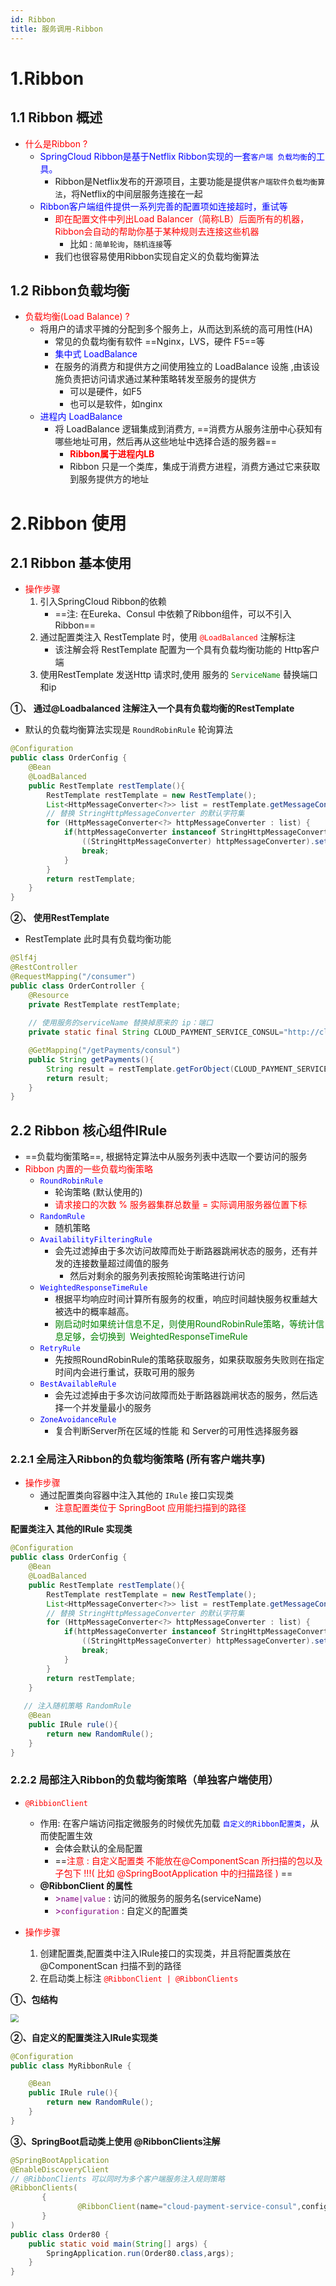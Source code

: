```yaml
---
id: Ribbon
title: 服务调用-Ribbon
---
```


# 1.Ribbon

## 1.1 Ribbon 概述

- <font color='red'>什么是Ribbon ?</font>
  - <font color='blue'>SpringCloud Ribbon是基于Netflix Ribbon实现的一套`客户端 负载均衡`的工具。</font>
    - Ribbon是Netflix发布的开源项目，主要功能是提供`客户端软件负载均衡算法`，将Netflix的中间层服务连接在一起
  - <font color='blue'>Ribbon客户端组件提供一系列完善的配置项如连接超时，重试等</font>
    - <font color='red'>即在配置文件中列出Load Balancer（简称LB）后面所有的机器，Ribbon会自动的帮助你基于某种规则去连接这些机器</font>
      - 比如 :  `简单轮询`，`随机连接`等
    - 我们也很容易使用Ribbon实现自定义的负载均衡算法

## 1.2 Ribbon负载均衡

- <font color='red'>负载均衡(Load Balance) ?</font>
  - 将用户的请求平摊的分配到多个服务上，从而达到系统的高可用性(HA)
    - 常见的负载均衡有软件  ==Nginx，LVS，硬件 F5==等
	-  <font color='blue'>集中式 LoadBalance</font>
    - 在服务的消费方和提供方之间使用独立的 LoadBalance 设施 ,由该设施负责把访问请求通过某种策略转发至服务的提供方
      - 可以是硬件，如F5
      - 也可以是软件，如nginx
  - <font color='blue'>进程内 LoadBalance</font> 
    - 将 LoadBalance  逻辑集成到消费方, ==消费方从服务注册中心获知有哪些地址可用，然后再从这些地址中选择合适的服务器==
      - <font color='red'>**Ribbon属于进程内LB**</font>
      - Ribbon 只是一个类库，集成于消费方进程，消费方通过它来获取到服务提供方的地址

# 2.Ribbon 使用

## 2.1 Ribbon 基本使用

- <font color='red'>操作步骤</font> 
  1. 引入SpringCloud Ribbon的依赖
     - ==注: 在Eureka、Consul 中依赖了Ribbon组件，可以不引入Ribbon==
  2. 通过配置类注入 RestTemplate 时，使用 <font color='red'>`@LoadBalanced`</font> 注解标注
     - 该注解会将 RestTemplate 配置为一个具有负载均衡功能的 Http客户端
  3. 使用RestTemplate 发送Http 请求时,使用 服务的 <font color='green'>`ServiceName`</font> 替换端口和ip 

**①、 通过@Loadbalanced 注解注入一个具有负载均衡的RestTemplate**

- 默认的负载均衡算法实现是 `RoundRobinRule` 轮询算法

```java
@Configuration
public class OrderConfig {
    @Bean
    @LoadBalanced
    public RestTemplate restTemplate(){
        RestTemplate restTemplate = new RestTemplate();
        List<HttpMessageConverter<?>> list = restTemplate.getMessageConverters();
        // 替换 StringHttpMessageConverter 的默认字符集
        for (HttpMessageConverter<?> httpMessageConverter : list) {
            if(httpMessageConverter instanceof StringHttpMessageConverter) {
                ((StringHttpMessageConverter) httpMessageConverter).setDefaultCharset(StandardCharsets.UTF_8);
                break;
            }
        }
        return restTemplate;
    }
}
```



**②、 使用RestTemplate**

- RestTemplate 此时具有负载均衡功能

```java
@Slf4j
@RestController
@RequestMapping("/consumer")
public class OrderController {
    @Resource
    private RestTemplate restTemplate;
		
  	// 使用服务的serviceName 替换掉原来的 ip：端口 
    private static final String CLOUD_PAYMENT_SERVICE_CONSUL="http://cloud-payment-service-consul";

    @GetMapping("/getPayments/consul")
    public String getPayments(){
        String result = restTemplate.getForObject(CLOUD_PAYMENT_SERVICE_CONSUL+"/payment/get", String.class);
        return result;
    }
}
```



## 2.2 Ribbon 核心组件IRule

- ==负载均衡策略==, 根据特定算法中从服务列表中选取一个要访问的服务
- <font color='red'>Ribbon 内置的一些负载均衡策略</font>
  - <font color='blue'>`RoundRobinRule`</font> 
    - 轮询策略 (默认使用的)
    - <font color='red'>请求接口的次数 % 服务器集群总数量 = 实际调用服务器位置下标</font>
  - <font color='blue'>`RandomRule`</font>
    - 随机策略
  - <font color='blue'>`AvailabilityFilteringRule`</font>
    - 会先过滤掉由于多次访问故障而处于断路器跳闸状态的服务，还有并发的连接数量超过阈值的服务
      - 然后对剩余的服务列表按照轮询策略进行访问
  - <font color='blue'>`WeightedResponseTimeRule`</font>
    - 根据平均响应时间计算所有服务的权重，响应时间越快服务权重越大被选中的概率越高。
    - <font color='green'>刚启动时如果统计信息不足，则使用RoundRobinRule策略，等统计信息足够，会切换到  WeightedResponseTimeRule</font>
  - <font color='blue'>`RetryRule`</font>
    - 先按照RoundRobinRule的策略获取服务，如果获取服务失败则在指定时间内会进行重试，获取可用的服务
  - <font color='blue'>`BestAvailableRule`</font>
    - 会先过滤掉由于多次访问故障而处于断路器跳闸状态的服务，然后选择一个并发量最小的服务
  - <font color='blue'>`ZoneAvoidanceRule`</font>
    - 复合判断Server所在区域的性能 和 Server的可用性选择服务器

### 2.2.1 全局注入Ribbon的负载均衡策略 (所有客户端共享)

- <font color='red'>操作步骤</font> 
  - 通过配置类向容器中注入其他的 `IRule`  接口实现类
    - <font color='red'>注意配置类位于 SpringBoot 应用能扫描到的路径</font> 

 **配置类注入 其他的IRule 实现类**

```java
@Configuration
public class OrderConfig {
    @Bean
    @LoadBalanced
    public RestTemplate restTemplate(){
        RestTemplate restTemplate = new RestTemplate();
        List<HttpMessageConverter<?>> list = restTemplate.getMessageConverters();
        // 替换 StringHttpMessageConverter 的默认字符集
        for (HttpMessageConverter<?> httpMessageConverter : list) {
            if(httpMessageConverter instanceof StringHttpMessageConverter) {
                ((StringHttpMessageConverter) httpMessageConverter).setDefaultCharset(StandardCharsets.UTF_8);
                break;
            }
        }
        return restTemplate;
    }
	
   // 注入随机策略 RandomRule
    @Bean
    public IRule rule(){
        return new RandomRule();
    }
}
```



### 2.2.2 局部注入Ribbon的负载均衡策略（单独客户端使用）

- <font color='red'>`@RibbionClient`</font>
  - 作用: 在客户端访问指定微服务的时候优先加载 <font color='blue'>`自定义的Ribbon配置类`，</font>从而使配置生效
    - 会体会默认的全局配置
    - ==<font color='red'>注意 : 自定义配置类 不能放在@ComponentScan 所扫描的包以及子包下 !!!( 比如 @SpringBootApplication 中的扫描路径 ) </font>==
  - **@RibbonClient 的属性**
    - <font color='purple'>>`name|value`</font>  : 访问的微服务的服务名(serviceName)
    - <font color='purple'>>`configuration`</font> : 自定义的配置类

- <font color='red'>操作步骤</font>
  1. 创建配置类,配置类中注入IRule接口的实现类，并且将配置类放在 @ComponentScan 扫描不到的路径
  2. 在启动类上标注 <font color='red'>`@RibbonClient | @RibbonClients`</font> 

**①、包结构**

<img src="image/2.Ribbon/image-20201205100306796.png"  style="zoom:80%;" />

**②、自定义的配置类注入IRule实现类**

```java
@Configuration
public class MyRibbonRule {

    @Bean
    public IRule rule(){
        return new RandomRule();
    }
}
```

**③、SpringBoot启动类上使用 @RibbonClients注解**

```java
@SpringBootApplication
@EnableDiscoveryClient
// @RibbonClients 可以同时为多个客户端服务注入规则策略
@RibbonClients(
       {
               @RibbonClient(name="cloud-payment-service-consul",configuration = MyRibbonRule.class)
       }
)
public class Order80 {
    public static void main(String[] args) {
        SpringApplication.run(Order80.class,args);
    }
}

```



































